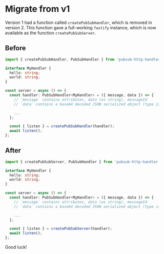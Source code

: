 # Migrate from v1

Version 1 had a function called `createPubSubHandler`, which is removed in
version 2. This function gave a full-working `fastify` instance, which is now
available as the function `createPubSubServer`.

## Before

```typescript
import { createPubSubHandler, PubSubHandler } from 'pubsub-http-handler';

interface MyHandler {
  hello: string;
  world: string;
}

const server = async () => {
  const handler: PubSubHandler<MyHandler> = ({ message, data }) => {
    // `message` contains attributes, data (as string), messageId
    // `data` contains a base64 decoded JSON serialized object (type is MyHandler in the example)

    ...
  };

  const { listen } = createPubSubHandler(handler);
  await listen();
};
```

## After

```typescript
import { createPubSubServer, PubSubHandler } from 'pubsub-http-handler';

interface MyHandler {
  hello: string;
  world: string;
}

const server = async () => {
  const handler: PubSubHandler<MyHandler> = ({ message, data }) => {
    // `message` contains attributes, data (as string), messageId
    // `data` contains a base64 decoded JSON serialized object (type is MyHandler in the example)

    ...
  };

  const { listen } = createPubSubServer(handler);
  await listen();
};
```

Good luck!
